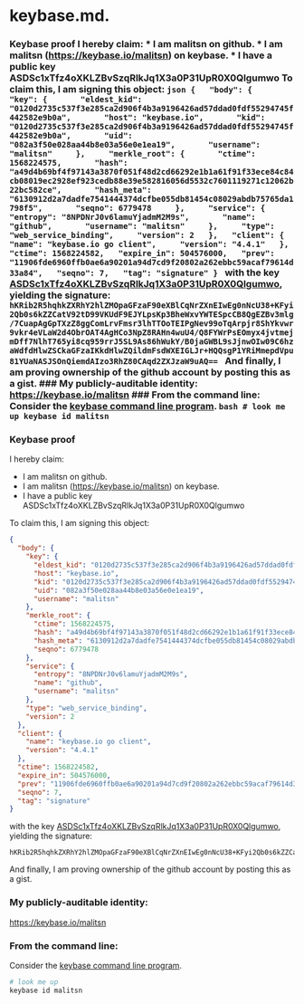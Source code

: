 # keybase.md.
### Keybase proof  I hereby claim:    * I am malitsn on github.   * I am malitsn (https://keybase.io/malitsn) on keybase.   * I have a public key ASDSc1xTfz4oXKLZBvSzqRlkJq1X3a0P31UpR0X0Qlgumwo  To claim this, I am signing this object:  ```json {   "body": {     "key": {       "eldest_kid": "0120d2735c537f3e285ca2d906f4b3a9196426ad57ddad0fdf55294745f442582e9b0a",       "host": "keybase.io",       "kid": "0120d2735c537f3e285ca2d906f4b3a9196426ad57ddad0fdf55294745f442582e9b0a",       "uid": "082a3f50e028aa44b8e03a56e0e1ea19",       "username": "malitsn"     },     "merkle_root": {       "ctime": 1568224575,       "hash": "a49d4b69bf4f97143a3870f051f48d2cd66292e1b1a61f91f33ece84c84cb08019ec2928ef923cedb88e39e582816056d5532c7601119271c12062b22bc582ce",       "hash_meta": "6130912d2a7dadfe7541444374dcfbe055db81454c08029abdb75765da1798f5",       "seqno": 6779478     },     "service": {       "entropy": "8NPDNrJ0v6lamuYjadmM2M9s",       "name": "github",       "username": "malitsn"     },     "type": "web_service_binding",     "version": 2   },   "client": {     "name": "keybase.io go client",     "version": "4.4.1"   },   "ctime": 1568224582,   "expire_in": 504576000,   "prev": "11906fde6960ffb0ae6a90201a94d7cd9f20802a262ebbc59acaf79614d33a84",   "seqno": 7,   "tag": "signature" } ```  with the key [ASDSc1xTfz4oXKLZBvSzqRlkJq1X3a0P31UpR0X0Qlgumwo](https://keybase.io/malitsn), yielding the signature:  ``` hKRib2R5hqhkZXRhY2hlZMOpaGFzaF90eXBlCqNrZXnEIwEg0nNcU38+KFyi2Qb0s6kZZCatV92tD99VKUdF9EJYLpsKp3BheWxvYWTESpcCB8QgEZBv3mlg/7CuapAgGpTXzZ8ggComLrvFmsr3lhTTOoTEIPgNev99oTqArpjr8ShYkvwr9vkr4eVLaW2d4ObrOAT4AgHCo3NpZ8RAHn4wuU4/Q8FYWrPsEOmyx4jvtmejmDff7NlhT765yi8cq959rrJ5SL9As86hWukY/B0jaGWBL9sJjnwOIw09C6hzaWdfdHlwZSCkaGFzaIKkdHlwZQildmFsdWXEIGLJr+HQQsgP1YRiMmepdVpu81YUaNASJSOnQiemdAIzo3RhZ80CAqd2ZXJzaW9uAQ==  ```  And finally, I am proving ownership of the github account by posting this as a gist.  ### My publicly-auditable identity:  https://keybase.io/malitsn  ### From the command line:  Consider the [keybase command line program](https://keybase.io/download).  ```bash # look me up keybase id malitsn ```
### Keybase proof

I hereby claim:

  * I am malitsn on github.
  * I am malitsn (https://keybase.io/malitsn) on keybase.
  * I have a public key ASDSc1xTfz4oXKLZBvSzqRlkJq1X3a0P31UpR0X0Qlgumwo

To claim this, I am signing this object:

```json
{
  "body": {
    "key": {
      "eldest_kid": "0120d2735c537f3e285ca2d906f4b3a9196426ad57ddad0fdf55294745f442582e9b0a",
      "host": "keybase.io",
      "kid": "0120d2735c537f3e285ca2d906f4b3a9196426ad57ddad0fdf55294745f442582e9b0a",
      "uid": "082a3f50e028aa44b8e03a56e0e1ea19",
      "username": "malitsn"
    },
    "merkle_root": {
      "ctime": 1568224575,
      "hash": "a49d4b69bf4f97143a3870f051f48d2cd66292e1b1a61f91f33ece84c84cb08019ec2928ef923cedb88e39e582816056d5532c7601119271c12062b22bc582ce",
      "hash_meta": "6130912d2a7dadfe7541444374dcfbe055db81454c08029abdb75765da1798f5",
      "seqno": 6779478
    },
    "service": {
      "entropy": "8NPDNrJ0v6lamuYjadmM2M9s",
      "name": "github",
      "username": "malitsn"
    },
    "type": "web_service_binding",
    "version": 2
  },
  "client": {
    "name": "keybase.io go client",
    "version": "4.4.1"
  },
  "ctime": 1568224582,
  "expire_in": 504576000,
  "prev": "11906fde6960ffb0ae6a90201a94d7cd9f20802a262ebbc59acaf79614d33a84",
  "seqno": 7,
  "tag": "signature"
}
```

with the key [ASDSc1xTfz4oXKLZBvSzqRlkJq1X3a0P31UpR0X0Qlgumwo](https://keybase.io/malitsn), yielding the signature:

```
hKRib2R5hqhkZXRhY2hlZMOpaGFzaF90eXBlCqNrZXnEIwEg0nNcU38+KFyi2Qb0s6kZZCatV92tD99VKUdF9EJYLpsKp3BheWxvYWTESpcCB8QgEZBv3mlg/7CuapAgGpTXzZ8ggComLrvFmsr3lhTTOoTEIPgNev99oTqArpjr8ShYkvwr9vkr4eVLaW2d4ObrOAT4AgHCo3NpZ8RAHn4wuU4/Q8FYWrPsEOmyx4jvtmejmDff7NlhT765yi8cq959rrJ5SL9As86hWukY/B0jaGWBL9sJjnwOIw09C6hzaWdfdHlwZSCkaGFzaIKkdHlwZQildmFsdWXEIGLJr+HQQsgP1YRiMmepdVpu81YUaNASJSOnQiemdAIzo3RhZ80CAqd2ZXJzaW9uAQ==

```

And finally, I am proving ownership of the github account by posting this as a gist.

### My publicly-auditable identity:

https://keybase.io/malitsn

### From the command line:

Consider the [keybase command line program](https://keybase.io/download).

```bash
# look me up
keybase id malitsn
```
